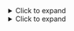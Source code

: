 <details>
  <summary>Click to expand</summary>
  This is the hidden content that will be shown when the user clicks "Click to expand". You can include text, images, lists, or any other content you want to keep hidden by default.
</details>

<details>
  <summary>Click to expand</summary>
  This is the hidden content that will be shown when the user clicks "Click to expand". You can include text, images, lists, or any other content you want to keep hidden by default.
</details>

